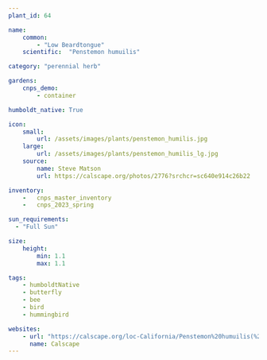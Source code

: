 ```yaml
---
plant_id: 64

name: 
    common: 
        - "Low Beardtongue"  
    scientific:  "Penstemon humuilis"   

category: "perennial herb"

gardens:
    cnps_demo:
        - container

humboldt_native: True

icon: 
    small: 
        url: /assets/images/plants/penstemon_humilis.jpg 
    large: 
        url: /assets/images/plants/penstemon_humilis_lg.jpg 
    source: 
        name: Steve Matson 
        url: https://calscape.org/photos/2776?srchcr=sc640e914c26b22

inventory: 
    -   cnps_master_inventory
    -   cnps_2023_spring

sun_requirements:
  - "Full Sun"

size:
    height: 
        min: 1.1
        max: 1.1

tags:
    - humboldtNative
    - butterfly
    - bee
    - bird
    - hummingbird

websites: 
    - url: "https://calscape.org/loc-California/Penstemon%20humuilis(%20)"
      name: Calscape
---
```



